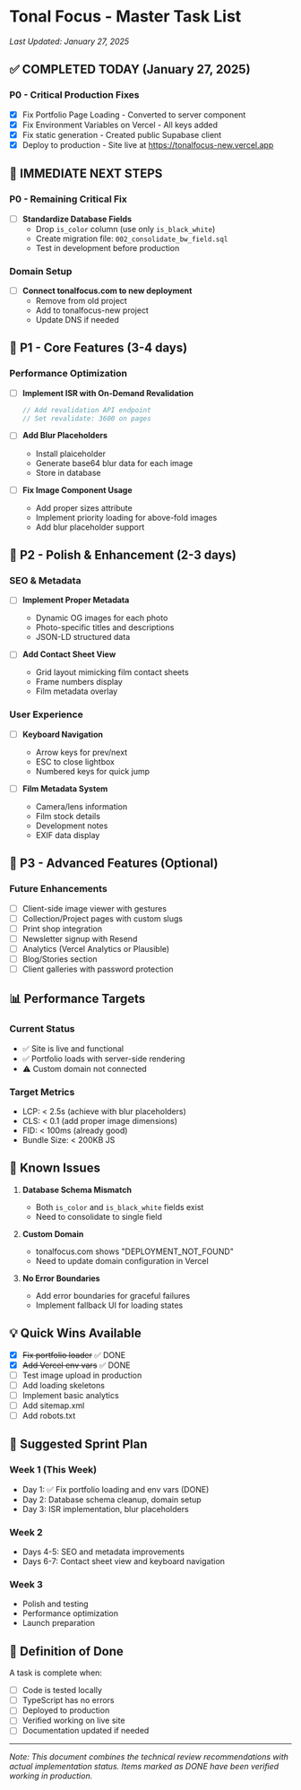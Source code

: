 # Tonal Focus - Master Task List
*Last Updated: January 27, 2025*

## ✅ COMPLETED TODAY (January 27, 2025)

### P0 - Critical Production Fixes
- [x] Fix Portfolio Page Loading - Converted to server component
- [x] Fix Environment Variables on Vercel - All keys added
- [x] Fix static generation - Created public Supabase client
- [x] Deploy to production - Site live at https://tonalfocus-new.vercel.app

## 🚀 IMMEDIATE NEXT STEPS

### P0 - Remaining Critical Fix
- [ ] **Standardize Database Fields**
  - Drop `is_color` column (use only `is_black_white`)
  - Create migration file: `002_consolidate_bw_field.sql`
  - Test in development before production

### Domain Setup
- [ ] **Connect tonalfocus.com to new deployment**
  - Remove from old project
  - Add to tonalfocus-new project
  - Update DNS if needed

## 📝 P1 - Core Features (3-4 days)

### Performance Optimization
- [ ] **Implement ISR with On-Demand Revalidation**
  ```typescript
  // Add revalidation API endpoint
  // Set revalidate: 3600 on pages
  ```

- [ ] **Add Blur Placeholders**
  - Install plaiceholder
  - Generate base64 blur data for each image
  - Store in database

- [ ] **Fix Image Component Usage**
  - Add proper sizes attribute
  - Implement priority loading for above-fold images
  - Add blur placeholder support

## 🎨 P2 - Polish & Enhancement (2-3 days)

### SEO & Metadata
- [ ] **Implement Proper Metadata**
  - Dynamic OG images for each photo
  - Photo-specific titles and descriptions
  - JSON-LD structured data

- [ ] **Add Contact Sheet View**
  - Grid layout mimicking film contact sheets
  - Frame numbers display
  - Film metadata overlay

### User Experience
- [ ] **Keyboard Navigation**
  - Arrow keys for prev/next
  - ESC to close lightbox
  - Numbered keys for quick jump

- [ ] **Film Metadata System**
  - Camera/lens information
  - Film stock details
  - Development notes
  - EXIF data display

## 🔮 P3 - Advanced Features (Optional)

### Future Enhancements
- [ ] Client-side image viewer with gestures
- [ ] Collection/Project pages with custom slugs
- [ ] Print shop integration
- [ ] Newsletter signup with Resend
- [ ] Analytics (Vercel Analytics or Plausible)
- [ ] Blog/Stories section
- [ ] Client galleries with password protection

## 📊 Performance Targets

### Current Status
- ✅ Site is live and functional
- ✅ Portfolio loads with server-side rendering
- ⚠️ Custom domain not connected

### Target Metrics
- LCP: < 2.5s (achieve with blur placeholders)
- CLS: < 0.1 (add proper image dimensions)
- FID: < 100ms (already good)
- Bundle Size: < 200KB JS

## 🐛 Known Issues

1. **Database Schema Mismatch**
   - Both `is_color` and `is_black_white` fields exist
   - Need to consolidate to single field

2. **Custom Domain**
   - tonalfocus.com shows "DEPLOYMENT_NOT_FOUND"
   - Need to update domain configuration in Vercel

3. **No Error Boundaries**
   - Add error boundaries for graceful failures
   - Implement fallback UI for loading states

## 💡 Quick Wins Available

- [x] ~~Fix portfolio loader~~ ✅ DONE
- [x] ~~Add Vercel env vars~~ ✅ DONE
- [ ] Test image upload in production
- [ ] Add loading skeletons
- [ ] Implement basic analytics
- [ ] Add sitemap.xml
- [ ] Add robots.txt

## 📅 Suggested Sprint Plan

### Week 1 (This Week)
- Day 1: ✅ Fix portfolio loading and env vars (DONE)
- Day 2: Database schema cleanup, domain setup
- Day 3: ISR implementation, blur placeholders

### Week 2
- Days 4-5: SEO and metadata improvements
- Days 6-7: Contact sheet view and keyboard navigation

### Week 3
- Polish and testing
- Performance optimization
- Launch preparation

## 🎯 Definition of Done

A task is complete when:
- [ ] Code is tested locally
- [ ] TypeScript has no errors
- [ ] Deployed to production
- [ ] Verified working on live site
- [ ] Documentation updated if needed

---

*Note: This document combines the technical review recommendations with actual implementation status. Items marked as DONE have been verified working in production.*
